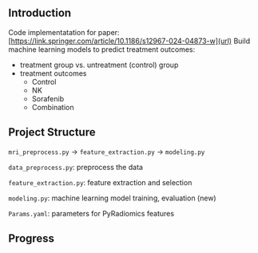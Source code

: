 ## Introduction
Code implementatation for paper: [https://link.springer.com/article/10.1186/s12967-024-04873-w](url)
Build machine learning models to predict treatment outcomes:
* treatment group vs. untreatment (control) group
* treatment outcomes
    * Control
    * NK
    * Sorafenib
    * Combination

## Project Structure
`mri_preprocess.py` -> `feature_extraction.py` -> `modeling.py`

`data_preprocess.py`: preprocess the data

`feature_extraction.py`: feature extraction and selection

`modeling.py`: machine learning model training, evaluation (new)

`Params.yaml`: parameters for PyRadiomics features

## Progress
